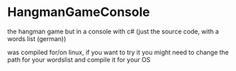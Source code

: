 # HangmanGameConsole
the hangman game but in a console with c# (just the source code, with a words list (german))

was compiled for/on linux, if you want to try it you might need to change the path for your wordslist and compile it for your OS
